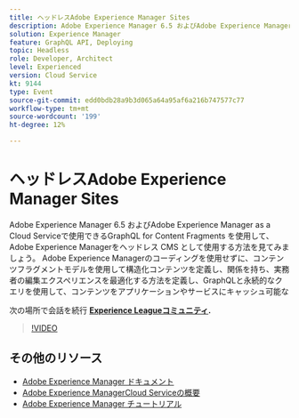```yaml
---
title: ヘッドレスAdobe Experience Manager Sites
description: Adobe Experience Manager 6.5 およびAdobe Experience Manager as a Cloud Serviceで使用できるGraphQL for Content Fragments を使用して、Adobe Experience Managerをヘッドレス CMS として使用する方法を見てみましょう。 Adobe Experience Managerのコーディングを使用せずに、コンテンツフラグメントモデルを使用して構造化コンテンツを定義し、関係を持ち、実務者の編集エクスペリエンスを最適化する方法を定義し、GraphQLと永続的なクエリを使用して、コンテンツをアプリケーションやサービスにキャッシュ可能な
solution: Experience Manager
feature: GraphQL API, Deploying
topic: Headless
role: Developer, Architect
level: Experienced
version: Cloud Service
kt: 9144
type: Event
source-git-commit: edd0bdb28a9b3d065a64a95af6a216b747577c77
workflow-type: tm+mt
source-wordcount: '199'
ht-degree: 12%

---
```


# ヘッドレスAdobe Experience Manager Sites

Adobe Experience Manager 6.5 およびAdobe Experience Manager as a Cloud Serviceで使用できるGraphQL for Content Fragments を使用して、Adobe Experience Managerをヘッドレス CMS として使用する方法を見てみましょう。 Adobe Experience Managerのコーディングを使用せずに、コンテンツフラグメントモデルを使用して構造化コンテンツを定義し、関係を持ち、実務者の編集エクスペリエンスを最適化する方法を定義し、GraphQLと永続的なクエリを使用して、コンテンツをアプリケーションやサービスにキャッシュ可能な

次の場所で会話を続行 **[Experience Leagueコミュニティ](https://adobe.ly/39H5BWo).**

>[!VIDEO](https://video.tv.adobe.com/v/337576/?quality=12&learn=on&hidetitle=true)

## その他のリソース

- [Adobe Experience Manager ドキュメント](https://experienceleague.adobe.com/docs/experience-manager-cloud-service.html?lang=ja)
- [Adobe Experience ManagerCloud Serviceの概要](https://experienceleague.adobe.com/docs/experience-manager-cloud-service/overview/home.html?lang=ja)
- [Adobe Experience Manager チュートリアル](https://experienceleague.adobe.com/docs/experience-manager-tutorials.html?lang=ja)
